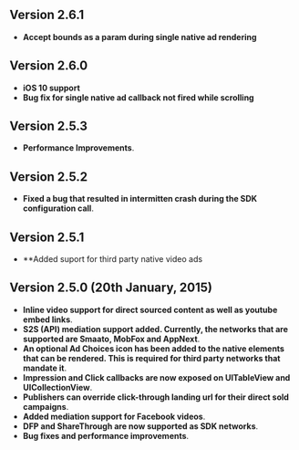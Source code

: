 ## Version 2.6.1
- **Accept bounds as a param during single native ad rendering**

## Version 2.6.0
- **iOS 10 support**
- **Bug fix for single native ad callback not fired while scrolling**

## Version 2.5.3
- **Performance Improvements**.

## Version 2.5.2
- **Fixed a bug that resulted in intermitten crash during the SDK configuration call**.

## Version 2.5.1
- **Added suport for third party native video ads

## Version 2.5.0 (20th January, 2015)

- **Inline video support for direct sourced content as well as youtube embed links**.
- **S2S (API) mediation support added. Currently, the networks that are supported are Smaato, MobFox and AppNext**.
- **An optional Ad Choices icon has been added to the native elements that can be rendered. This is required for third party networks that mandate it**.
- **Impression and Click callbacks are now exposed on UITableView and UICollectionView**.
- **Publishers can override click-through landing url for their direct sold campaigns**.
- **Added mediation support for Facebook videos**.
- **DFP and ShareThrough are now supported as SDK networks**.
- **Bug fixes and performance improvements**.
